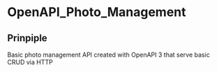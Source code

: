 # OpenAPI_Photo_Management

## Prinpiple

Basic photo management API created with OpenAPI 3 that serve basic CRUD via HTTP
